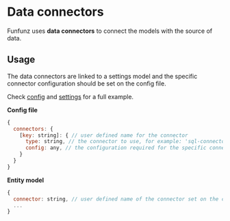# Data connectors

Funfunz uses **data connectors** to connect the models with the source of data.

## Usage

The data connectors are linked to a settings model and the specific connector configuration should be set on the config file.

Check [config](../configuration/config.md) and [settings](../configuration/settings.md) for a full example.

**Config file**

```js
{
  connectors: {
    [key: string]: { // user defined name for the connector
      type: string, // the connector to use, for example: 'sql-connector'
      config: any, // the configuration required for the specific connector
    }
  }
}
```

**Entity model**

```js
{
  connector: string, // user defined name of the connector set on the config file
  ...
}
```
